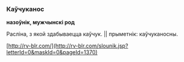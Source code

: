 ### Каўчуканос
**назоўнік, мужчынскі род**

Расліна, з якой здабываецца каўчук. || прыметнік: каўчуканосны.

<a rel="author">[http://rv-blr.com/](http://rv-blr.com/slounik.jsp?letterId=0&maskId=0&pageId=1370)</a>
